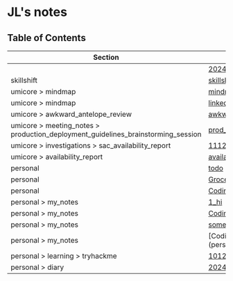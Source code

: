 # JL's notes

## Table of Contents

| Section        | File Name                          |
|----------------|------------------------------------|
|  | [2024-12-10-07-14-33](2024-12-10-07-14-33.md) |
| skillshift | [skillshift](skillshift/skillshift.md) |
| umicore > mindmap | [mindmap](umicore/mindmap/mindmap.md) |
| umicore > mindmap | [linked_servers](umicore/mindmap/linked_servers.md) |
| umicore > awkward_antelope_review | [awkward_antelope_review](umicore/awkward_antelope_review/awkward_antelope_review.md) |
| umicore > meeting_notes > production_deployment_guidelines_brainstorming_session | [prod_deployment_brainstorming_session](umicore/meeting_notes/production_deployment_guidelines_brainstorming_session/prod_deployment_brainstorming_session.md) |
| umicore > investigations > sac_availability_report | [11122024](umicore/investigations/sac_availability_report/11122024.md) |
| umicore > availability_report | [availability_report](umicore/availability_report/availability_report.md) |
| personal | [todo](personal/todo.md) |
| personal | [Grocery](personal/Grocery.md) |
| personal | [Coding_ideas](personal/Coding_ideas.md) |
| personal > my_notes | [1_hi](personal/my_notes/1_hi.md) |
| personal > my_notes | [Coding_ideas](personal/my_notes/Coding_ideas.md) |
| personal > my_notes | [somewritting](personal/my_notes/somewritting.md) |
| personal > my_notes | [Coding ideas](personal/my_notes/Coding ideas.md) |
| personal > learning > tryhackme | [10122024](personal/learning/tryhackme/10122024.md) |
| personal > diary | [2024-12-09-22-33-08](personal/diary/2024-12-09-22-33-08.md) |
